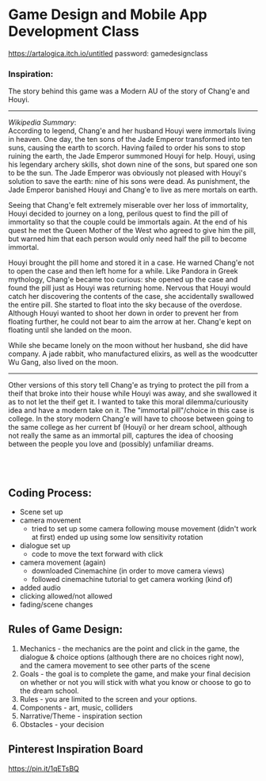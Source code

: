 # Game Design and Mobile App Development Class

https://artalogica.itch.io/untitled 
password: gamedesignclass

### Inspiration: 
The story behind this game was a Modern AU of the story of Chang'e and Houyi. 

---
*Wikipedia Summary*: 
<br> 
According to legend, Chang'e and her husband Houyi were immortals living in heaven. One day, the ten sons of the Jade Emperor transformed into ten suns, causing the earth to scorch. Having failed to order his sons to stop ruining the earth, the Jade Emperor summoned Houyi for help. Houyi, using his legendary archery skills, shot down nine of the sons, but spared one son to be the sun. The Jade Emperor was obviously not pleased with Houyi's solution to save the earth: nine of his sons were dead. As punishment, the Jade Emperor banished Houyi and Chang'e to live as mere mortals on earth.

Seeing that Chang'e felt extremely miserable over her loss of immortality, Houyi decided to journey on a long, perilous quest to find the pill of immortality so that the couple could be immortals again. At the end of his quest he met the Queen Mother of the West who agreed to give him the pill, but warned him that each person would only need half the pill to become immortal.

Houyi brought the pill home and stored it in a case. He warned Chang'e not to open the case and then left home for a while. Like Pandora in Greek mythology, Chang'e became too curious: she opened up the case and found the pill just as Houyi was returning home. Nervous that Houyi would catch her discovering the contents of the case, she accidentally swallowed the entire pill. She started to float into the sky because of the overdose. Although Houyi wanted to shoot her down in order to prevent her from floating further, he could not bear to aim the arrow at her. Chang'e kept on floating until she landed on the moon.

While she became lonely on the moon without her husband, she did have company. A jade rabbit, who manufactured elixirs, as well as the woodcutter Wu Gang, also lived on the moon.

--- 

Other versions of this story tell Chang'e as trying to protect the pill from a theif that broke into their house while Houyi was away, and she swallowed it as to not let the theif get it. 
I wanted to take this moral dilemma/curiousity idea and have a modern take on it. The "immortal pill"/choice in this case is college. In the story modern Chang'e will have to choose between going to the same college as her current bf (Houyi) or her dream school, although not really the same as an immortal pill, captures the idea of choosing between the people you love and (possibly) unfamiliar dreams. 

<br> <br> 

## Coding Process: 
- Scene set up 
- camera movement 
	- tried to set up some camera following mouse movement (didn't work at first) ended up using some low sensitivity rotation 
- dialogue set up 
	- code to move the text forward with click 
- camera movement (again)
	- downloaded Cinemachine (in order to move camera views)
	- followed cinemachine tutorial to get camera working (kind of)
- added audio 
- clicking allowed/not allowed 
- fading/scene changes

## Rules of Game Design: 
1. Mechanics - the mechanics are the point and click in the game, the dialogue & choice options (although there are no choices right now), and the camera movement to see other parts of the scene 
2. Goals - the goal is to complete the game, and make your final decision on whether or not you will stick with what you know or choose to go to the dream school. 
3. Rules - you are limited to the screen and your options. 
4. Components - art, music, colliders 
5. Narrative/Theme - inspiration section 
6. Obstacles - your decision 

## Pinterest Inspiration Board 
https://pin.it/1qETsBQ 
